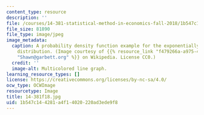 ```yaml
---
content_type: resource
description: ''
file: /courses/14-381-statistical-method-in-economics-fall-2018/1b547c144281a4f14020220ad3ede9f8_14-381f18.jpg
file_size: 81890
file_type: image/jpeg
image_metadata:
  caption: A probability density function example for the exponentially modified gaussian
    distribution. (Image courtesy of {{% resource_link "f479266a-a975-4658-b00b-4dd2ed8acef2"
    "Shawn@garbett.org" %}} on Wikipedia. License CC0.)
  credit: ''
  image-alt: Multicolored line graph.
learning_resource_types: []
license: https://creativecommons.org/licenses/by-nc-sa/4.0/
ocw_type: OCWImage
resourcetype: Image
title: 14-381f18.jpg
uid: 1b547c14-4281-a4f1-4020-220ad3ede9f8
---
```

